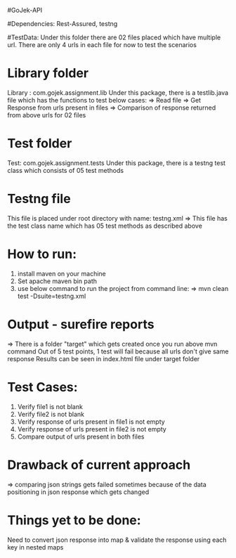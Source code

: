 #GoJek-API

#Dependencies:
Rest-Assured, testng

#TestData:
Under this folder there are 02 files placed which have multiple url. There are only 4 urls in each file for now to test the scenarios

# Library folder
Library : com.gojek.assignment.lib
Under this package, there is a testlib.java file which has the functions to test below cases:
=> Read file
=> Get Response from urls present in files
=> Comparison of response returned from above urls for 02 files

# Test folder
Test: com.gojek.assignment.tests
Under this package, there is a testng test class which consists of 05 test methods

# Testng file
This file is placed under root directory with name: testng.xml
=> This file has the test class name which has 05 test methods as described above

# How to run:
1. install maven on your machine
2. Set apache maven bin path
3. use below command to run the project from command line:
=> mvn clean test -Dsuite=testng.xml

# Output - surefire reports
=> There is a folder "target" which gets created once you run above mvn command
Out of 5 test points, 1 test will fail because all urls don't give same response
Results can be seen in index.html file under target folder 

# Test Cases:
1. Verify file1 is not blank
2. Verify file2 is not blank
3. Verify response of urls present in file1 is not empty
4. Verify response of urls present in file2 is not empty
5. Compare output of urls present in both files

# Drawback of current approach
=> comparing json strings gets failed sometimes because of the data positioning in json response which gets changed

# Things yet to be done:
Need to convert json response into map & validate the response using each key in nested maps


